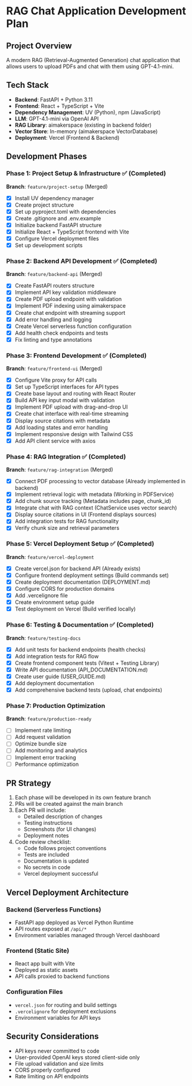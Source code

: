 # RAG Chat Application Development Plan

## Project Overview
A modern RAG (Retrieval-Augmented Generation) chat application that allows users to upload PDFs and chat with them using GPT-4.1-mini.

## Tech Stack
- **Backend**: FastAPI + Python 3.11
- **Frontend**: React + TypeScript + Vite
- **Dependency Management**: UV (Python), npm (JavaScript)
- **LLM**: GPT-4.1-mini via OpenAI API
- **RAG Library**: aimakerspace (existing in backend folder)
- **Vector Store**: In-memory (aimakerspace VectorDatabase)
- **Deployment**: Vercel (Frontend & Backend)

## Development Phases

### Phase 1: Project Setup & Infrastructure ✅ (Completed)
**Branch**: `feature/project-setup` (Merged)
- [x] Install UV dependency manager
- [x] Create project structure
- [x] Set up pyproject.toml with dependencies
- [x] Create .gitignore and .env.example
- [x] Initialize backend FastAPI structure
- [x] Initialize React + TypeScript frontend with Vite
- [x] Configure Vercel deployment files
- [x] Set up development scripts

### Phase 2: Backend API Development ✅ (Completed)
**Branch**: `feature/backend-api` (Merged)
- [x] Create FastAPI routers structure
- [x] Implement API key validation middleware
- [x] Create PDF upload endpoint with validation
- [x] Implement PDF indexing using aimakerspace
- [x] Create chat endpoint with streaming support
- [x] Add error handling and logging
- [x] Create Vercel serverless function configuration
- [x] Add health check endpoints and tests
- [x] Fix linting and type annotations

### Phase 3: Frontend Development ✅ (Completed)
**Branch**: `feature/frontend-ui` (Merged)
- [x] Configure Vite proxy for API calls
- [x] Set up TypeScript interfaces for API types
- [x] Create base layout and routing with React Router
- [x] Build API key input modal with validation
- [x] Implement PDF upload with drag-and-drop UI
- [x] Create chat interface with real-time streaming
- [x] Display source citations with metadata
- [x] Add loading states and error handling
- [x] Implement responsive design with Tailwind CSS
- [x] Add API client service with axios

### Phase 4: RAG Integration ✅ (Completed)
**Branch**: `feature/rag-integration` (Merged)
- [x] Connect PDF processing to vector database (Already implemented in backend)
- [x] Implement retrieval logic with metadata (Working in PDFService)
- [x] Add chunk source tracking (Metadata includes page, chunk_id)
- [x] Integrate chat with RAG context (ChatService uses vector search)
- [x] Display source citations in UI (Frontend displays sources)
- [x] Add integration tests for RAG functionality
- [x] Verify chunk size and retrieval parameters

### Phase 5: Vercel Deployment Setup ✅ (Completed)
**Branch**: `feature/vercel-deployment`
- [x] Create vercel.json for backend API (Already exists)
- [x] Configure frontend deployment settings (Build commands set)
- [x] Create deployment documentation (DEPLOYMENT.md)
- [x] Configure CORS for production domains
- [x] Add .vercelignore file
- [x] Create environment setup guide
- [x] Test deployment on Vercel (Build verified locally)

### Phase 6: Testing & Documentation ✅ (Completed)
**Branch**: `feature/testing-docs`
- [x] Add unit tests for backend endpoints (health checks)
- [x] Add integration tests for RAG flow
- [x] Create frontend component tests (Vitest + Testing Library)
- [x] Write API documentation (API_DOCUMENTATION.md)
- [x] Create user guide (USER_GUIDE.md)
- [x] Add deployment documentation
- [x] Add comprehensive backend tests (upload, chat endpoints)

### Phase 7: Production Optimization
**Branch**: `feature/production-ready`
- [ ] Implement rate limiting
- [ ] Add request validation
- [ ] Optimize bundle size
- [ ] Add monitoring and analytics
- [ ] Implement error tracking
- [ ] Performance optimization

## PR Strategy
1. Each phase will be developed in its own feature branch
2. PRs will be created against the main branch
3. Each PR will include:
   - Detailed description of changes
   - Testing instructions
   - Screenshots (for UI changes)
   - Deployment notes
4. Code review checklist:
   - Code follows project conventions
   - Tests are included
   - Documentation is updated
   - No secrets in code
   - Vercel deployment successful

## Vercel Deployment Architecture

### Backend (Serverless Functions)
- FastAPI app deployed as Vercel Python Runtime
- API routes exposed at `/api/*`
- Environment variables managed through Vercel dashboard

### Frontend (Static Site)
- React app built with Vite
- Deployed as static assets
- API calls proxied to backend functions

### Configuration Files
- `vercel.json` for routing and build settings
- `.vercelignore` for deployment exclusions
- Environment variables for API keys

## Security Considerations
- API keys never committed to code
- User-provided OpenAI keys stored client-side only
- File upload validation and size limits
- CORS properly configured
- Rate limiting on API endpoints